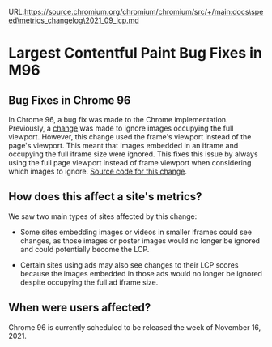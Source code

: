 URL:https://source.chromium.org/chromium/chromium/src/+/main:docs\speed\metrics_changelog\2021_09_lcp.md
# Largest Contentful Paint Bug Fixes in M96

## Bug Fixes in Chrome 96

In Chrome 96, a bug fix was made to the Chrome implementation. Previously, a
[change](https://chromium-review.googlesource.com/c/chromium/src/+/2441732) was
made to ignore images occupying the full viewport. However, this change used the
frame's viewport instead of the page's viewport. This meant that images embedded
in an iframe and occupying the full iframe size were ignored. This fixes this
issue by always using the full page viewport instead of frame viewport when
considering which images to ignore. [Source code for this
change](https://chromium-review.googlesource.com/c/chromium/src/+/2965459).

## How does this affect a site's metrics?

We saw two main types of sites affected by this change:

* Some sites embedding images or videos in smaller iframes could see changes, as
those images or poster images would no longer be ignored and could potentially
become the LCP.

* Certain sites using ads may also see changes to their LCP scores because the
images embedded in those ads would no longer be ignored despite occupying the
full ad iframe size.

## When were users affected?

Chrome 96 is currently scheduled to be released the week of November 16, 2021.
